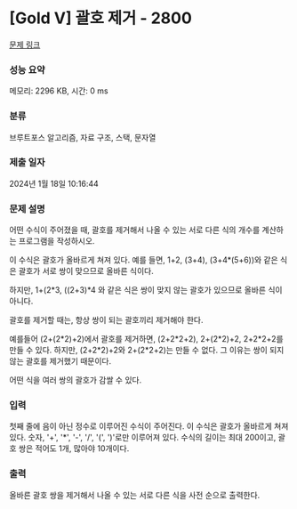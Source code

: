 # [Gold V] 괄호 제거 - 2800 

[문제 링크](https://www.acmicpc.net/problem/2800) 

### 성능 요약

메모리: 2296 KB, 시간: 0 ms

### 분류

브루트포스 알고리즘, 자료 구조, 스택, 문자열

### 제출 일자

2024년 1월 18일 10:16:44

### 문제 설명

<p>어떤 수식이 주어졌을 때, 괄호를 제거해서 나올 수 있는 서로 다른 식의 개수를 계산하는 프로그램을 작성하시오.</p>

<p>이 수식은 괄호가 올바르게 쳐져 있다. 예를 들면, 1+2, (3+4), (3+4*(5+6))와 같은 식은 괄호가 서로 쌍이 맞으므로 올바른 식이다.</p>

<p>하지만, 1+(2*3, ((2+3)*4 와 같은 식은 쌍이 맞지 않는 괄호가 있으므로 올바른 식이 아니다.</p>

<p>괄호를 제거할 때는, 항상 쌍이 되는 괄호끼리 제거해야 한다.</p>

<p>예를들어 (2+(2*2)+2)에서 괄호를 제거하면, (2+2*2+2), 2+(2*2)+2, 2+2*2+2를 만들 수 있다. 하지만, (2+2*2)+2와 2+(2*2+2)는 만들 수 없다. 그 이유는 쌍이 되지 않는 괄호를 제거했기 때문이다.</p>

<p>어떤 식을 여러 쌍의 괄호가 감쌀 수 있다.</p>

### 입력 

 <p>첫째 줄에 음이 아닌 정수로 이루어진 수식이 주어진다. 이 수식은 괄호가 올바르게 쳐져있다. 숫자, '+', '*', '-', '/', '(', ')'로만 이루어져 있다. 수식의 길이는 최대 200이고, 괄호 쌍은 적어도 1개, 많아야 10개이다. </p>

### 출력 

 <p>올바른 괄호 쌍을 제거해서 나올 수 있는 서로 다른 식을 사전 순으로 출력한다.</p>

